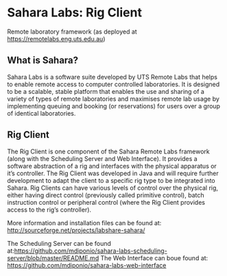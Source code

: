 Sahara Labs: Rig Client
======================

Remote laboratory framework (as deployed at https://remotelabs.eng.uts.edu.au)

What is Sahara?
----------------------
Sahara Labs is a software suite developed by UTS Remote Labs that helps to enable remote access to computer controlled laboratories. It is designed to be a scalable, stable platform that enables the use and sharing of a variety of types of remote laboratories and maximises remote lab usage by implementing queuing and booking (or reservations) for users over a group of identical laboratories.


Rig Client
----------------------
The Rig Client is one component of the Sahara Remote Labs framework (along with the Scheduling Server and Web Interface). It provides a software abstraction of a rig and interfaces with the physical apparatus or it’s controller. The Rig Client was developed in Java and will require further development to adapt the client to a specific rig type to be integrated into Sahara. Rig Clients can have various levels of control over the physical rig, either having direct control (previously called primitive control), batch instruction control or peripheral control (where the Rig Client provides access to the rig’s controller).

More information and installation files can be found at: http://sourceforge.net/projects/labshare-sahara/

The Scheduling Server can be found at:https://github.com/mdiponio/sahara-labs-scheduling-server/blob/master/README.md
The Web Interface can boue found at: https://github.com/mdiponio/sahara-labs-web-interface